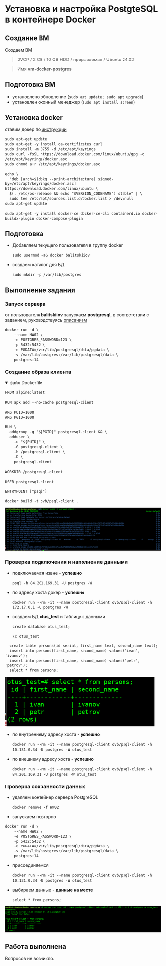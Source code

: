 # Установка и настройка PostgteSQL в контейнере Docker
## Создание ВМ

Создаем ВМ 

> 2VCP / 2 GB / 10 GB HDD / прерываемая / Ubuntu 24.02

> Имя **vm-docker-postgres**

## Подготовка ВМ
- установлено обновление (`sudo apt update; sudo apt upgrade`)
- установлен оконный менеджер (`sudo apt install screen`)


## Установка docker
ставим докер по [инструкции](https://docs.docker.com/engine/install/ubuntu/#install-using-the-repository)

```
sudo apt-get update
sudo apt-get -y install ca-certificates curl
sudo install -m 0755 -d /etc/apt/keyrings
sudo curl -fsSL https://download.docker.com/linux/ubuntu/gpg -o /etc/apt/keyrings/docker.asc
sudo chmod a+r /etc/apt/keyrings/docker.asc

echo \
  "deb [arch=$(dpkg --print-architecture) signed-by=/etc/apt/keyrings/docker.asc] https://download.docker.com/linux/ubuntu \
  $(. /etc/os-release && echo "$VERSION_CODENAME") stable" | \
  sudo tee /etc/apt/sources.list.d/docker.list > /dev/null
sudo apt-get update

sudo apt-get -y install docker-ce docker-ce-cli containerd.io docker-buildx-plugin docker-compose-plugin

```

## Подготовка

- Добавляем текущего пользователя в группу docker

  `sudo usermod -aG docker balitskiiov`


- создаем каталог для БД

  `sudo mkdir -p /var/lib/postgres`

## Выполнение задания

### Запуск сервера

от пользователя **balitskiiov** запускаем **postgresql**, в соответствии с заданием, руководствуясь [описанием](https://hub.docker.com/_/postgres)

```
docker run -d \
	--name HW02 \
	-e POSTGRES_PASSWORD=123 \
	-p 5432:5432 \
	-e PGDATA=/var/lib/postgresql/data/pgdata \
	-v /var/lib/postgres:/var/lib/postgresql/data \
	postgres:14
```

### Создание образа клиента

<details open>

<summary>файл Dockerfile</summary>

```
FROM alpine:latest

RUN apk add --no-cache postgresql-client

ARG PUID=1000
ARG PGID=1000

RUN \
  addgroup -g "${PGID}" postgresql-client && \
  adduser \
    -u "${PUID}" \
    -G postgresql-client \
    -h /postgresql-client \
    -D \
    postgresql-client

WORKDIR /postgresql-client

USER postgresql-client

ENTRYPOINT ["psql"]
```
</details>

`docker build -t ovb/psql-client .`

![Результат создания](buildClient.png)


### Проверка подключения и наполнение данными

- подключаемся извне - **успешно**

  `psql -h 84.201.169.31 -U postgres -W`

- по адресу хоста докер - **успешно**

  `docker run --rm -it --name postgresql-client ovb/psql-client -h 172.17.0.1 -U postgres -W`

- создаем БД **otus_test** и таблицу с данными

  `create database otus_test;`

  `\c otus_test`

```
  create table persons(id serial, first_name text, second_name text);
  insert into persons(first_name, second_name) values('ivan', 'ivanov');
  insert into persons(first_name, second_name) values('petr', 'petrov');
  select * from persons;
```

![результат select](select00.png)

- по внутреннему адресу хоста - **успешно**

  `docker run --rm -it --name postgresql-client ovb/psql-client -h 10.131.0.34 -U postgres -W otus_test`

- по внешнему адресу хоста - **успешно**

  `docker run --rm -it --name postgresql-client ovb/psql-client -h 84.201.169.31 -U postgres -W otus_test`

### Проверка сохранности данных

- удаляем контейнер сервера PostgreSQL

  `docker remove -f HW02`

- запускаем повторно

```
docker run -d \
	--name HW02 \
	-e POSTGRES_PASSWORD=123 \
	-p 5432:5432 \
	-e PGDATA=/var/lib/postgresql/data/pgdata \
	-v /var/lib/postgres:/var/lib/postgresql/data \
	postgres:14
```

- присоединяемся

  `docker run --rm -it --name postgresql-client ovb/psql-client -h 10.131.0.34 -U postgres -W otus_test`

- выбираем данные - **данные на месте**

  `select * from persons;`

![повторный select](select02.png)



## Работа выполнена
Вопросов не возникло.
